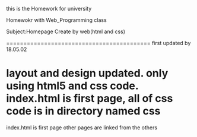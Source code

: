 this is the Homework for university

Homewokr with Web_Programming class

Subject:Homepage Create by web(html and css)

==========================================
first updated by 18.05.02

layout and design updated.
only using html5 and css code.
index.html is first page, all of css code is in directory named css
==========================================









index.html is first page
other pages are linked from the others
